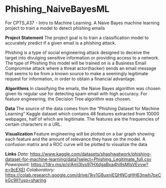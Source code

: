 # Phishing_NaiveBayesML
For CPTS_437 - Intro to Machine Learning. A Naive Bayes machine learning project to train a model to detect phishing emails

**Project Statement**
The project goal is to train a classification model to accurately predict if a given email is a phishing attack.

Phishing is a type of social engineering attack designed to deceive the target into divulging sensitive information or providing access to a network. The type of Phishing this model will be trained on is a Business Email Compromise attack where a threat actor(hacker) sends an email message that seems to be from a known source to make a seemingly legitimate request for information, in order to obtain a financial advantage.

**Algorithms**
In classifying the emails, the Naive Bayes algorithm was chosen given its regular use for detecting spam email with high accuracy. For feature engineering, the Decision Tree algorithm was chosen.

**Data**
The source of the data comes from the “Phishing Dataset for Machine Learning” Kaggle dataset which contains 48 features extracted from 10000 webpages, half of which are legitimate. The features are the frequencies of certain characters in a URL.

**Visualization**
Feature engineering will be plotted on a bar graph showing each feature and the amount of relevance they have on the model. A confusion matrix and a ROC curve will be plotted to visualize the data

**Links**
*Data:* https://www.kaggle.com/datasets/shashwatwork/phishing-dataset-for-machine-learning/data?select=Phishing_Legitimate_full.csv
*Powerpoint:* https://1drv.ms/p/s!Aml3lvs97HXdgaBxa4hi9sMIsVEvvw?e=9cEXEI
*Colaboratory:* https://colab.research.google.com/drive/1ky1G8uxnjEQHNCgHH63nwh7pxCkGc9II?usp=sharing
